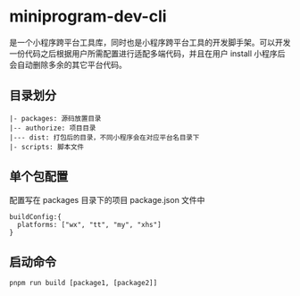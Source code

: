 # miniprogram-dev-cli

是一个小程序跨平台工具库，同时也是小程序跨平台工具的开发脚手架。可以开发一份代码之后根据用户所需配置进行适配多端代码，并且在用户 install 小程序后会自动删除多余的其它平台代码。

## 目录划分

```
|- packages: 源码放置目录
|-- authorize: 项目目录
|--- dist: 打包后的目录，不同小程序会在对应平台名目录下
|- scripts: 脚本文件
```

## 单个包配置

配置写在 packages 目录下的项目 package.json 文件中

```
buildConfig:{
  platforms: ["wx", "tt", "my", "xhs"]
}
```

## 启动命令

```
pnpm run build [package1, [package2]]
```
